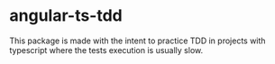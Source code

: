 # angular-ts-tdd
This package is made with the intent to practice TDD in projects with typescript where the tests execution is usually slow.

